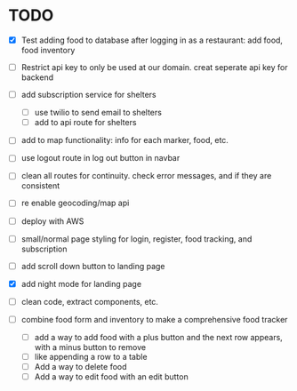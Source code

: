 # TODO

- [x] Test adding food to database after logging in as a restaurant: add food, food inventory
- [ ] Restrict api key to only be used at our domain. creat seperate api key for backend
- [ ] add subscription service for shelters
    - [ ] use twilio to send email to shelters
    - [ ] add to api route for shelters
- [ ] add to map functionality: info for each marker, food, etc.
- [ ] use logout route in log out button in navbar
- [ ] clean all routes for continuity. check error messages, and if they are consistent
- [ ] re enable geocoding/map api
- [ ] deploy with AWS

- [ ] small/normal page styling for login, register, food tracking, and subscription
- [ ] add scroll down button to landing page
- [x] add night mode for landing page
- [ ] clean code, extract components, etc.
- [ ] combine food form and inventory to make a comprehensive food tracker
    - [ ] add a way to add food with a plus button and the next row appears, with a minus button to remove
    - [ ] like appending a row to a table
    - [ ] Add a way to delete food
    - [ ] Add a way to edit food with an edit button